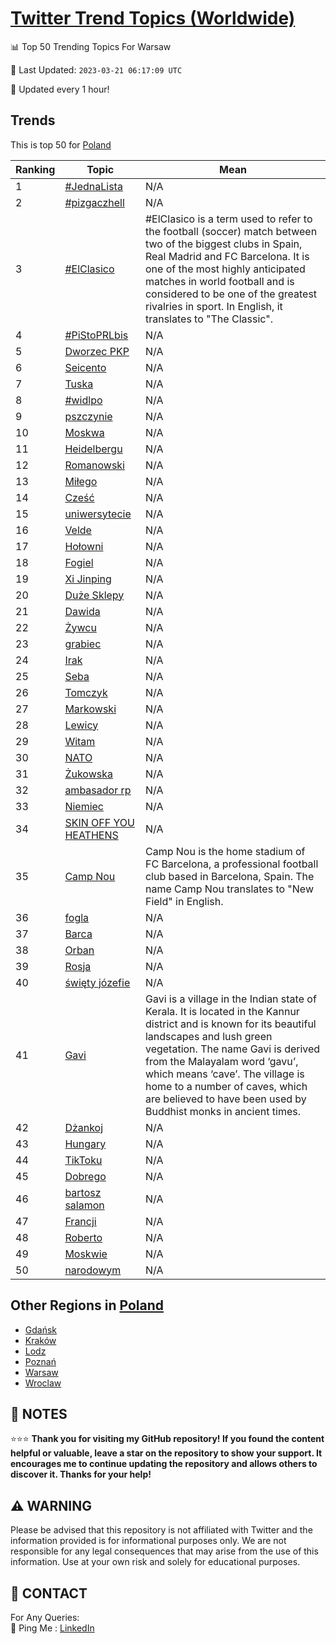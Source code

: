 [Twitter Trend Topics (Worldwide)](https://github.com/ErcinDedeoglu/Twitter-Trend-Topics)
==========


📊 Top 50 Trending Topics For Warsaw

📆 Last Updated: `2023-03-21 06:17:09 UTC`

🔧 Updated every 1 hour!


## Trends

This is top 50 for [Poland](</Poland>)

| Ranking | Topic | Mean |
| ------- | ------------ | ------------ |
| 1 | [#JednaLista](http://twitter.com/search?q=%23JednaLista) | N/A |
| 2 | [#pizgaczhell](http://twitter.com/search?q=%23pizgaczhell) | N/A |
| 3 | [#ElClasico](http://twitter.com/search?q=%23ElClasico) | #ElClasico is a term used to refer to the football (soccer) match between two of the biggest clubs in Spain, Real Madrid and FC Barcelona. It is one of the most highly anticipated matches in world football and is considered to be one of the greatest rivalries in sport. In English, it translates to "The Classic". |
| 4 | [#PiStoPRLbis](http://twitter.com/search?q=%23PiStoPRLbis) | N/A |
| 5 | [Dworzec PKP](http://twitter.com/search?q=Dworzec+PKP) | N/A |
| 6 | [Seicento](http://twitter.com/search?q=Seicento) | N/A |
| 7 | [Tuska](http://twitter.com/search?q=Tuska) | N/A |
| 8 | [#widlpo](http://twitter.com/search?q=%23widlpo) | N/A |
| 9 | [pszczynie](http://twitter.com/search?q=pszczynie) | N/A |
| 10 | [Moskwa](http://twitter.com/search?q=Moskwa) | N/A |
| 11 | [Heidelbergu](http://twitter.com/search?q=Heidelbergu) | N/A |
| 12 | [Romanowski](http://twitter.com/search?q=Romanowski) | N/A |
| 13 | [Miłego](http://twitter.com/search?q=Mi%c5%82ego) | N/A |
| 14 | [Cześć](http://twitter.com/search?q=Cze%c5%9b%c4%87) | N/A |
| 15 | [uniwersytecie](http://twitter.com/search?q=uniwersytecie) | N/A |
| 16 | [Velde](http://twitter.com/search?q=Velde) | N/A |
| 17 | [Hołowni](http://twitter.com/search?q=Ho%c5%82owni) | N/A |
| 18 | [Fogiel](http://twitter.com/search?q=Fogiel) | N/A |
| 19 | [Xi Jinping](http://twitter.com/search?q=Xi+Jinping) | N/A |
| 20 | [Duże Sklepy](http://twitter.com/search?q=Du%c5%bce+Sklepy) | N/A |
| 21 | [Dawida](http://twitter.com/search?q=Dawida) | N/A |
| 22 | [Żywcu](http://twitter.com/search?q=%c5%bbywcu) | N/A |
| 23 | [grabiec](http://twitter.com/search?q=grabiec) | N/A |
| 24 | [Irak](http://twitter.com/search?q=Irak) | N/A |
| 25 | [Seba](http://twitter.com/search?q=Seba) | N/A |
| 26 | [Tomczyk](http://twitter.com/search?q=Tomczyk) | N/A |
| 27 | [Markowski](http://twitter.com/search?q=Markowski) | N/A |
| 28 | [Lewicy](http://twitter.com/search?q=Lewicy) | N/A |
| 29 | [Witam](http://twitter.com/search?q=Witam) | N/A |
| 30 | [NATO](http://twitter.com/search?q=NATO) | N/A |
| 31 | [Żukowska](http://twitter.com/search?q=%c5%bbukowska) | N/A |
| 32 | [ambasador rp](http://twitter.com/search?q=ambasador+rp) | N/A |
| 33 | [Niemiec](http://twitter.com/search?q=Niemiec) | N/A |
| 34 | [SKIN OFF YOU HEATHENS](http://twitter.com/search?q=SKIN+OFF+YOU+HEATHENS) | N/A |
| 35 | [Camp Nou](http://twitter.com/search?q=Camp+Nou) | Camp Nou is the home stadium of FC Barcelona, a professional football club based in Barcelona, Spain. The name Camp Nou translates to "New Field" in English. |
| 36 | [fogla](http://twitter.com/search?q=fogla) | N/A |
| 37 | [Barca](http://twitter.com/search?q=Barca) | N/A |
| 38 | [Orban](http://twitter.com/search?q=Orban) | N/A |
| 39 | [Rosja](http://twitter.com/search?q=Rosja) | N/A |
| 40 | [święty józefie](http://twitter.com/search?q=%c5%9bwi%c4%99ty+j%c3%b3zefie) | N/A |
| 41 | [Gavi](http://twitter.com/search?q=Gavi) | Gavi is a village in the Indian state of Kerala. It is located in the Kannur district and is known for its beautiful landscapes and lush green vegetation. The name Gavi is derived from the Malayalam word ‘gavu’, which means ‘cave’. The village is home to a number of caves, which are believed to have been used by Buddhist monks in ancient times. |
| 42 | [Dżankoj](http://twitter.com/search?q=D%c5%bcankoj) | N/A |
| 43 | [Hungary](http://twitter.com/search?q=Hungary) | N/A |
| 44 | [TikToku](http://twitter.com/search?q=TikToku) | N/A |
| 45 | [Dobrego](http://twitter.com/search?q=Dobrego) | N/A |
| 46 | [bartosz salamon](http://twitter.com/search?q=bartosz+salamon) | N/A |
| 47 | [Francji](http://twitter.com/search?q=Francji) | N/A |
| 48 | [Roberto](http://twitter.com/search?q=Roberto) | N/A |
| 49 | [Moskwie](http://twitter.com/search?q=Moskwie) | N/A |
| 50 | [narodowym](http://twitter.com/search?q=narodowym) | N/A |



## Other Regions in [Poland](</Poland>)

* [Gdańsk](</Poland/Gdańsk.md>)
* [Kraków](</Poland/Kraków.md>)
* [Lodz](</Poland/Lodz.md>)
* [Poznań](</Poland/Poznań.md>)
* [Warsaw](</Poland/Warsaw.md>)
* [Wroclaw](</Poland/Wroclaw.md>)



## 📝 NOTES

⭐⭐⭐ **Thank you for visiting my GitHub repository! If you found the content helpful or valuable, leave a star on the repository to show your support. It encourages me to continue updating the repository and allows others to discover it. Thanks for your help!**


## ⚠️ WARNING

Please be advised that this repository is not affiliated with Twitter and the information provided is for informational purposes only. We are not responsible for any legal consequences that may arise from the use of this information. Use at your own risk and solely for educational purposes.


## 📨 CONTACT

 For Any Queries:  
            🏓 Ping Me : [LinkedIn](https://www.linkedin.com/in/ercindedeoglu/)
